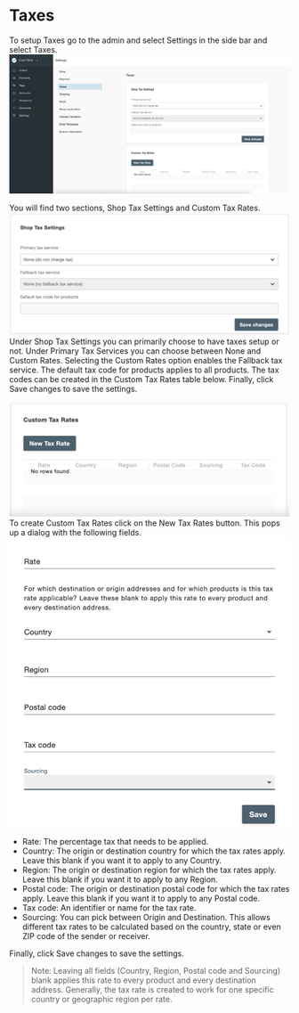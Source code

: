 # Taxes

To setup Taxes go to the admin and select Settings in the side bar and select Taxes.
![Admin Tax Settings](_assets/73-admin-taxes-find-settings.png)

You will find two sections, Shop Tax Settings and Custom Tax Rates.
![Shop Tax Settings](_assets/73-admin-taxes-shop-tax-settings.png)
Under Shop Tax Settings you can primarily choose to have taxes setup or not. Under Primary Tax Services you can choose between None and Custom Rates. Selecting the Custom Rates option enables the Fallback tax service. The default tax code for products applies to all products. The tax codes can be created in the Custom Tax Rates table below. Finally, click Save changes to save the settings.

![Custom Tax Rates](_assets/73-admin-taxes-custom-tax-rates.png)
To create Custom Tax Rates click on the New Tax Rates button. This pops up a dialog with the following fields.
![New Tax Rate](_assets/73-admin-taxes-new-tax-rate.png)
- Rate: The percentage tax that needs to be applied.
- Country: The origin or destination country for which the tax rates apply. Leave this blank if you want it to apply to any Country.
- Region: The origin or destination region for which the tax rates apply. Leave this blank if you want it to apply to any Region.
- Postal code: The origin or destination postal code for which the tax rates apply. Leave this blank if you want it to apply to any Postal code.
- Tax code: An identifier or name for the tax rate.
- Sourcing: You can pick between Origin and Destination. This allows different tax rates to be calculated based on the country, state or even ZIP code of the sender or receiver.

Finally, click Save changes to save the settings.

>Note: Leaving all fields (Country, Region, Postal code and Sourcing) blank applies this rate to every product and every destination address. Generally, the tax rate is created to work for one specific country or geographic region per rate.